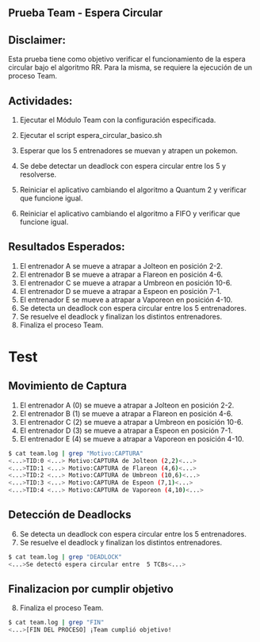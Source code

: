 ## Prueba Team - Espera Circular

## Disclaimer:

Esta prueba tiene como objetivo verificar el funcionamiento de la espera circular bajo el algoritmo RR. Para la misma, se requiere la ejecución de un proceso Team.

## Actividades:

1) Ejecutar el Módulo Team con la configuración especificada.
2) Ejecutar el script espera_circular_basico.sh
3) Esperar que los 5 entrenadores se muevan y atrapen un pokemon.
4) Se debe detectar un deadlock con espera circular entre los 5 y resolverse.

5) Reiniciar el aplicativo cambiando el algoritmo a Quantum 2 y verificar que funcione igual.
6) Reiniciar el aplicativo cambiando el algoritmo a FIFO y verificar que funcione igual.

## Resultados Esperados:

1) El entrenador A se mueve a atrapar a Jolteon en posición 2-2.
2) El entrenador B se mueve a atrapar a Flareon en posición 4-6.
3) El entrenador C se mueve a atrapar a Umbreon en posición 10-6.
4) El entrenador D se mueve a atrapar a Espeon en posición 7-1.
5) El entrenador E se mueve a atrapar a Vaporeon en posición 4-10.
6) Se detecta un deadlock con espera circular entre los 5 entrenadores.
7) Se resuelve el deadlock y finalizan los distintos entrenadores.
8) Finaliza el proceso Team.

# Test

## Movimiento de Captura

1) El entrenador A (0) se mueve a atrapar a Jolteon en posición 2-2.
2) El entrenador B (1) se mueve a atrapar a Flareon en posición 4-6.
3) El entrenador C (2) se mueve a atrapar a Umbreon en posición 10-6.
4) El entrenador D (3) se mueve a atrapar a Espeon en posición 7-1.
5) El entrenador E (4) se mueve a atrapar a Vaporeon en posición 4-10.


```bash
$ cat team.log | grep "Motivo:CAPTURA"
<...>TID:0 <...> Motivo:CAPTURA de Jolteon (2,2)<...>
<...>TID:1 <...> Motivo:CAPTURA de Flareon (4,6)<...>
<...>TID:2 <...> Motivo:CAPTURA de Umbreon (10,6)<...>
<...>TID:3 <...> Motivo:CAPTURA de Espeon (7,1)<...>
<...>TID:4 <...> Motivo:CAPTURA de Vaporeon (4,10)<...>
```


## Detección de Deadlocks
6) Se detecta un deadlock con espera circular entre los 5 entrenadores.
7) Se resuelve el deadlock y finalizan los distintos entrenadores.

```bash
$ cat team.log | grep "DEADLOCK"
<...>Se detectó espera circular entre  5 TCBs<...>
```

## Finalizacion por cumplir objetivo

8) Finaliza el proceso Team.

```bash
$ cat team.log | grep "FIN"
<...>[FIN DEL PROCESO] ¡Team cumplió objetivo!
```
